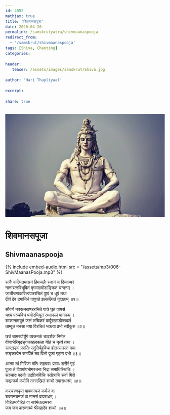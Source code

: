 ```yaml
---    
id: 4052    
mathjax: true    
title: 'शिवमानसपूजा'    
date: 2020-04-26    
permalink: /samskrutyatra/shivmaanaspooja
redirect_from: 
  - '/samskrut/shivmaanaspooja'
tags: [Shiva, Chanting]    
categories:    
    
header:    
   teaser: /assets/images/samskrut/Shiva.jpg    
    
author: 'Hari Thapliyaal'    
    
excerpt:    
    
share: true    
---    
```

    
![](/assets/images/samskrut/Shiva.jpg)    
    
# शिवमानसपूजा    
## Shivmaanaspooja    
    
    
{% include embed-audio.html src = "/assets/mp3/006-ShivMaanasPooja.mp3" %}     
    
    
    
रत्नैः कल्पितमासनं हिमजलैः स्नानं च दिव्याम्बरं    
नानारत्नविभूषितं मृगमदामोदाङ्कितं चन्दनम् ।    
जातीचम्पकबिल्वपत्ररचितं पुष्पं च धूपं तथा    
दीपं देव दयानिधे पशुपते हृत्कल्पितं गृह्यताम् ॥१॥    
    
सौवर्णे नवरत्नखण्डरचिते पात्रे घृतं पायसं    
भक्ष्यं पञ्चविधं पयोदधियुतं रम्भाफलं पानकम् ।    
शाकानामयुतं जलं रुचिकरं कर्पूरखण्डोज्ज्वलं    
ताम्बूलं मनसा मया विरचितं भक्त्या प्रभो स्वीकुरु ॥२॥    
    
छत्रं चामरयोर्युगं व्यजनकं चादर्शकं निर्मलं    
वीणाभेरिमृदङ्गकाहलकला गीतं च नृत्यं तथा ।    
साष्टाङ्गं प्रणतिः स्तुतिर्बहुविधा ह्येतत्समस्तं मया    
सङ्कल्पेन समर्पितं तव विभो पूजां गृहाण प्रभो ॥३॥    
    
आत्मा त्वं गिरिजा मतिः सहचराः प्राणाः शरीरं गृहं    
पूजा ते विषयोपभोगरचना निद्रा समाधिस्थितिः ।    
सञ्चारः पदयोः प्रदक्षिणविधिः स्तोत्राणि सर्वा गिरो    
यद्यत्कर्म करोमि तत्तदखिलं शम्भो तवाराधनम् ॥४॥    
    
करचरणकृतं वाक्कायजं कर्मजं वा    
श्रवणनयनजं वा मानसं वापराधम् ।    
विहितमविहितं वा सर्वमेतत्क्षमस्व    
जय जय करुणाब्धे श्रीमहादेव शम्भो ॥५॥    
    
